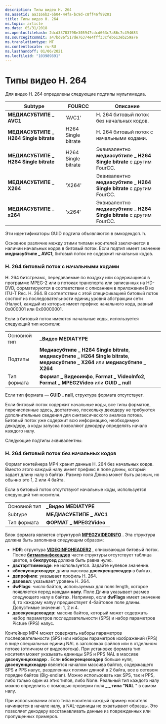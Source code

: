 ```yaml
---
description: Типы видео H. 264
ms.assetid: aa3166b2-6b04-44fa-bc9d-c8ff46f99201
title: Типы видео H. 264
ms.topic: article
ms.date: 05/31/2018
ms.openlocfilehash: 2dcd33703798e305947cdcd663c7a86c7c494683
ms.sourcegitcommit: a47bd86f517de76374e4fff33cfeb613eb259a7e
ms.translationtype: MT
ms.contentlocale: ru-RU
ms.lasthandoff: 01/06/2021
ms.locfileid: "103989891"
---
```

# <a name="h264-video-types"></a>Типы видео H. 264

Для видео H. 264 определены следующие подтипы мультимедиа.



| Subtype                | FOURCC | Описание                                                    |
|------------------------|--------|----------------------------------------------------------------|
| **МЕДИАСУБТИПЕ \_ AVC1** | 'AVC1' | H. 264 битовый поток без начальных кодов.                           |
| **МЕДИАСУБТИПЕ \_ H264 Single bitrate** | H264 Single bitrate | H. 264 битовый поток с начальными кодами.                              |
| **МЕДИАСУБТИПЕ \_ H264 Single bitrate** | H264 Single bitrate | Эквивалентно **медиасубтипе \_ H264 Single bitrate** с другим FourCC. |
| **МЕДИАСУБТИПЕ \_ X264** | 'X264' | Эквивалентно **медиасубтипе \_ H264 Single bitrate** с другим FourCC. |
| **МЕДИАСУБТИПЕ \_ x264** | 'x264' | Эквивалентно **медиасубтипе \_ H264 Single bitrate** с другим FourCC. |



 

Эти идентификаторы GUID подтипа объявляются в вмкодекдсп. h.

Основное различие между этими типами носителей заключается в наличии начальных кодов в битовый поток. Если подтип имеет значение **медиасубтипе \_ AVC1**, битовый поток не содержит начальных кодов.

### <a name="h264-bitstream-with-start-codes"></a>H. 264 битовый поток с начальными кодами

H. 264 битстреамс, передаваемые по воздуху или содержащиеся в программе MPEG-2 или в потоках транспорта или записанных на HD-DVD, форматируются в соответствии с описанием в приложении B из ITU-T Rec. H. 264. В соответствии с этой спецификацией битовый поток состоит из последовательности единиц уровня абстракции сети (Налус), каждый из которых имеет префикс начального кода, равный 0x000001 или 0x00000001.

Если в битовый поток имеются начальные коды, используется следующий тип носителя:



|             |                                                                                                   |
|-------------|---------------------------------------------------------------------------------------------------|
| Основной тип  | **\_Видео MEDIATYPE**                                                                              |
| Подтипы    | **Медиасубтипе \_ H264 Single bitrate**, **медиасубтипе \_ H264 Single bitrate**, **медиасубтипе \_ X264** или **медиасубтипе \_ X264** |
| Тип формата | **Формат \_ Видеоинфо**, **Format \_ VideoInfo2**, **Format \_ MPEG2Video** или **GUID \_ null**          |



 

Если тип формата — **GUID \_ null**, структура формата отсутствует.

Если битовый поток содержит начальные коды, все типы форматов, перечисленные здесь, достаточно, поскольку декодеру не требуются дополнительные сведения для синтаксического анализа потока. Битовый поток уже содержит всю информацию, необходимую декодеру, а коды запуска позволяют декодеру определять начало каждого налу.

Следующие подтипы эквивалентны:

### <a name="h264-bitstream-without-start-codes"></a>H. 264 битовый поток без начальных кодов

Формат контейнера MP4 хранит данные H. 264 без начальных кодов. Вместо этого каждый налу имеет префикс в поле длины, который задает длину налу в байтах. Размер поля Длина может быть разным, но обычно это 1, 2 или 4 байта.

Если в битовый поток отсутствуют начальные коды, используется следующий тип носителя.



|             |                        |
|-------------|------------------------|
| Основной тип  | **\_Видео MEDIATYPE**   |
| Subtype     | **МЕДИАСУБТИПЕ \_ AVC1** |
| Тип формата | **ФОРМАТ \_ MPEG2Video** |



 

Блок формата является структурой [**MPEG2VIDEOINFO**](/previous-versions/windows/desktop/api/dvdmedia/ns-dvdmedia-mpeg2videoinfo) . Эта структура должна быть заполнена следующим образом:

-   **HDR**: структура [**VIDEOINFOHEADER2**](/previous-versions/windows/desktop/api/dvdmedia/ns-dvdmedia-videoinfoheader2) , описывающая битовый поток. После [**битмапинфохеадер**](/windows/win32/api/wingdi/ns-wingdi-bitmapinfoheader) части структуры отсутствует таблица цветов, а **биклрусед** должна быть равна нулю.
-   **двстарттимекоде**: не используется. Задайте нулевое значение.
-   **кбсекуенцехеадер**: длина массива **двсекуенцехеадер** в байтах.
-   **двпрофиле**: указывает профиль H. 264.
-   **двлевел**: указывает уровень H. 264.
-   **dwFlags**: число байтов, используемых для поля length, которое появляется перед каждым **налу**. Поле Длина указывает размер следующего налу в байтах. Например, если **dwFlags** имеет значение 4, то каждому налуу предшествует 4-байтовое поле длины. Допустимые значения: 1, 2 и 4.
-   **двсекуенцехеадер**: массив байтов, который может содержать набор параметров последовательности (SPS) и набор параметров Picture (PPS) налус.

Контейнер MP4 может содержать наборы параметров последовательности (SPS) или наборы параметров изображений (PPS) в виде специальных единиц NAL в заголовках файлов или в отдельном потоке (отличном от видеопотока). При установке формата тип носителя может указывать единицы SPS и PPS NAL в массиве **двсекуенцехеадер** . Если **кбсекуенцехеадер** больше нуля, **двсекуенцехеадер** является началом массива байтов, содержащего SPS и PPS налус, разделенных полями длиной в 2 байта, все в сетевом порядке байтов (Big-endian). Можно использовать как SPS, так и PPS, либо только один из этих типов, либо None. Реальный тип каждого налу можно определить с помощью проверки поля **\_ \_ типа "NAL** " в самом налу.

При использовании этого типа носителя каждый пример носителя начинается в начале налу, а NAL-единицы не охватывают образцы. Это позволяет декодеру восстанавливать данные из поврежденных или пропущенных примеров.

 

 




